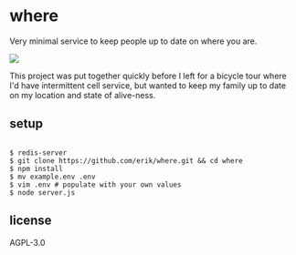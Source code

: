 # where

Very minimal service to keep people up to date on where you are.

![](https://imgur.com/wZGbmOC.png)

This project was put together quickly before I left for a bicycle tour
where I'd have intermittent cell service, but wanted to keep my family
up to date on my location and state of alive-ness.

## setup

``` console

$ redis-server
$ git clone https://github.com/erik/where.git && cd where
$ npm install
$ mv example.env .env
$ vim .env # populate with your own values
$ node server.js
```

## license

AGPL-3.0
